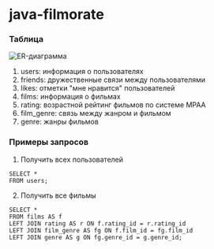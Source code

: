 # java-filmorate

### Таблица
![ER-диаграмма](https://github.com/user-attachments/assets/f9aaa659-28ac-47f9-bc21-0e6f72bddd25)

1. users: информация о пользователях
2. friends: дружественные связи между пользователями
3. likes: отметки "мне нравится" пользователей
4. films: информация о фильмах
5. rating: возрастной рейтинг фильмов по системе MPAA
6. film_genre: связь между жанром и фильмом
7. genre: жанры фильмов

### Примеры запросов
1. Получить всех пользователей
```
SELECT *
FROM users;
```
2. Получить все фильмы
```
SELECT *
FROM films AS f
LEFT JOIN rating AS r ON f.rating_id = r.rating_id
LEFT JOIN film_genre AS fg ON f.film_id = fg.film_id
LEFT JOIN genre AS g ON fg.genre_id = g.genre_id; 
```
